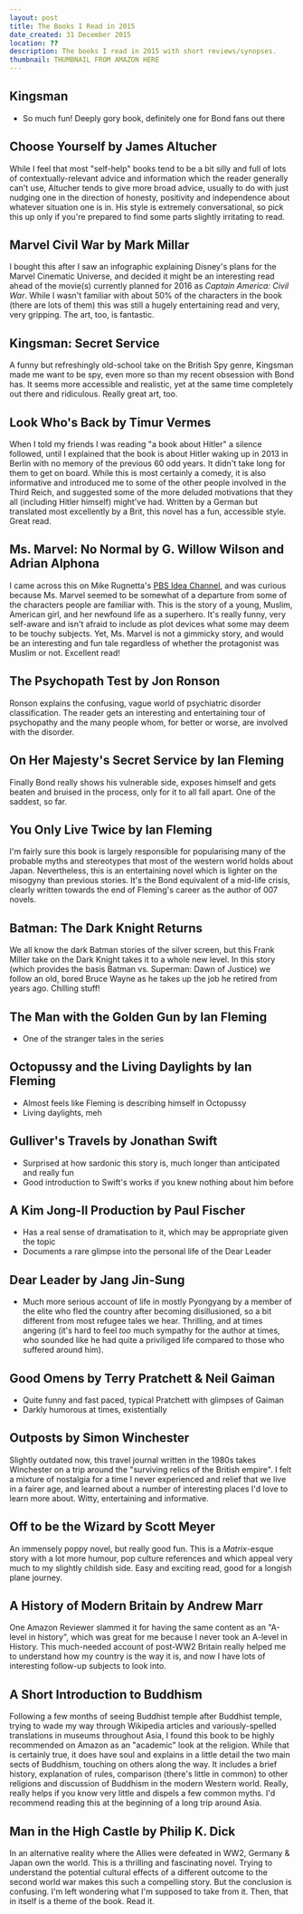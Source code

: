 ```yaml
---
layout: post
title: The Books I Read in 2015
date_created: 31 December 2015
location: ??
description: The books I read in 2015 with short reviews/synopses.
thumbnail: THUMBNAIL FROM AMAZON HERE
---
```


## Kingsman

* So much fun! Deeply gory book, definitely one for Bond fans out there

## Choose Yourself by James Altucher

While I feel that most "self-help" books tend to be a bit silly and full of lots of contextually-relevant advice and information which the reader generally can't use, Altucher tends to give more broad advice, usually to do with just nudging one in the direction of honesty, positivity and independence about whatever situation one is in. His style is extremely conversational, so pick this up only if you're prepared to find some parts slightly irritating to read.

## Marvel Civil War by Mark Millar

I bought this after I saw an infographic explaining Disney's plans for the Marvel Cinematic Universe, and decided it might be an interesting read ahead of the movie(s) currently planned for 2016 as *Captain America: Civil War*. While I wasn't familiar with about 50% of the characters in the book (there are lots of them) this was still a hugely entertaining read and very, very gripping. The art, too, is fantastic.

## Kingsman: Secret Service

A funny but refreshingly old-school take on the British Spy genre, Kingsman made me want to be spy, even more so than my recent obsession with Bond has. It seems more accessible and realistic, yet at the same time completely out there and ridiculous. Really great art, too.

## Look Who's Back by Timur Vermes

When I told my friends I was reading "a book about Hitler" a silence followed, until I explained that the book is about Hitler waking up in 2013 in Berlin with no memory of the previous 60 odd years. It didn't take long for them to get on board. While this is most certainly a comedy, it is also informative and introduced me to some of the other people involved in the Third Reich, and suggested some of the more deluded motivations that they all (including Hitler himself) might've had. Written by a German but translated most excellently by a Brit, this novel has a fun, accessible style. Great read.

## Ms. Marvel: No Normal by G. Willow Wilson and Adrian Alphona

I came across this on Mike Rugnetta's [PBS Idea Channel](https://www.youtube.com/watch?v=VALaI9HpmUw), and was curious because Ms. Marvel seemed to be somewhat of a departure from some of the characters people are familiar with. This is the story of a young, Muslim, American girl, and her newfound life as a superhero. It's really funny, very self-aware and isn't afraid to include as plot devices what some may deem to be touchy subjects. Yet, Ms. Marvel is not a gimmicky story, and would be an interesting and fun tale regardless of whether the protagonist was Muslim or not. Excellent read!

## The Psychopath Test by Jon Ronson

Ronson explains the confusing, vague world of psychiatric disorder classification. The reader gets an interesting and entertaining tour of psychopathy and the many people whom, for better or worse, are involved with the disorder.

## On Her Majesty's Secret Service by Ian Fleming

Finally Bond really shows his vulnerable side, exposes himself and gets beaten and bruised in the process, only for it to all fall apart. One of the saddest, so far.

## You Only Live Twice by Ian Fleming

I'm fairly sure this book is largely responsible for popularising many of the probable myths and stereotypes that most of the western world holds about Japan. Nevertheless, this is an entertaining novel which is lighter on the misogyny than previous stories. It's the Bond equivalent of a mid-life crisis, clearly written towards the end of Fleming's career as the author of 007 novels.

## Batman: The Dark Knight Returns

We all know the dark Batman stories of the silver screen, but this Frank Miller take on the Dark Knight takes it to a whole new level. In this story (which provides the basis Batman vs. Superman: Dawn of Justice) we follow an old, bored Bruce Wayne as he takes up the job he retired from years ago. Chilling stuff!

## The Man with the Golden Gun by Ian Fleming

* One of the stranger tales in the series

## Octopussy and the Living Daylights by Ian Fleming

* Almost feels like Fleming is describing himself in Octopussy
* Living daylights, meh

## Gulliver's Travels by Jonathan Swift

* Surprised at how sardonic this story is, much longer than anticipated and really fun
* Good introduction to Swift's works if you knew nothing about him before

## A Kim Jong-Il Production by Paul Fischer

* Has a real sense of dramatisation to it, which may be appropriate given the topic
* Documents a rare glimpse into the personal life of the Dear Leader

## Dear Leader by Jang Jin-Sung

* Much more serious account of life in mostly Pyongyang by a member of the elite who fled the country after becoming disillusioned, so a bit different from most refugee tales we hear. Thrilling, and at times angering (it's hard to feel *too* much sympathy for the author at times, who sounded like he had quite a priviliged life compared to those who suffered around him).

## Good Omens by Terry Pratchett & Neil Gaiman

* Quite funny and fast paced, typical Pratchett with glimpses of Gaiman
* Darkly humorous at times, existentially

## Outposts by Simon Winchester

Slightly outdated now, this travel journal written in the 1980s takes Winchester on a trip around the "surviving relics of the British empire". I felt a mixture of nostalgia for a time I never experienced and relief that we live in a fairer age, and learned about a number of interesting places I'd love to learn more about. Witty, entertaining and informative.

## Off to be the Wizard by Scott Meyer

An immensely poppy novel, but really good fun. This is a *Matrix*-esque story with a lot more humour, pop culture references and which appeal very much to my slightly childish side. Easy and exciting read, good for a longish plane journey.

## A History of Modern Britain by Andrew Marr

One Amazon Reviewer slammed it for having the same content as an "A-level in history", which was great for me because I never took an A-level in History. This much-needed account of post-WW2 Britain really helped me to understand how my country is the way it is, and now I have lots of interesting follow-up subjects to look into.

## A Short Introduction to Buddhism

Following a few months of seeing Buddhist temple after Buddhist temple, trying to wade my way through Wikipedia articles and variously-spelled translations in museums throughout Asia, I found this book to be highly recommended on Amazon as an "academic" look at the religion. While that is certainly true, it does have soul and explains in a little detail the two main sects of Buddhism, touching on others along the way. It includes a brief history, explanation of rules, comparison (there's little in common) to other religions and discussion of Buddhism in the modern Western world. Really, really helps if you know very little and dispels a few common myths. I'd recommend reading this at the beginning of a long trip around Asia.

## Man in the High Castle by Philip K. Dick

In an alternative reality where the Allies were defeated in WW2, Germany & Japan own the world. This is a thrilling and fascinating novel. Trying to understand the potential cultural effects of a different outcome to the second world war makes this such a compelling story. But the conclusion is confusing. I'm left wondering what I'm supposed to take from it. Then, that in itself is a theme of the book. Read it.